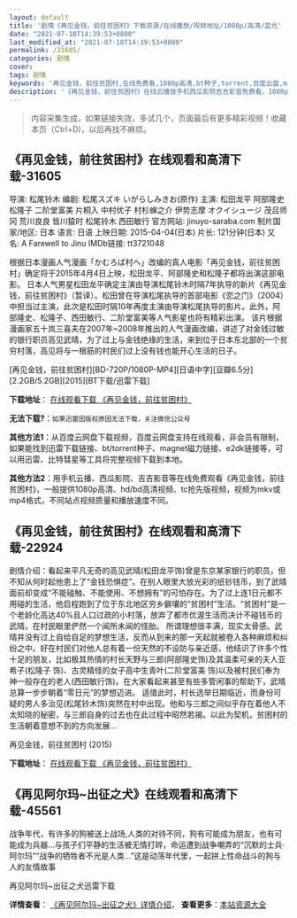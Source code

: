 ```yaml
---
layout: default
title: '剧情《再见金钱，前往贫困村》下载资源/在线播放/视频地址/1080p/高清/蓝光'
date: "2021-07-10T14:39:53+0800"
last_modified_at: "2021-07-10T14:39:53+0800"
permalink: /31605/
categories: 剧情
cover:
tags: 剧情
keywords: '再见金钱，前往贫困村,在线免费看,1080p高清,bt种子,torrent,百度云盘,magnet,磁力链,迅雷下载资源'
description: '《再见金钱，前往贫困村》在线云播放手机西瓜影院吉吉影音免费看，1080p高清bd/hd未删减完整版和tc抢先枪版，mkv/mp4格式，附带bt/torrent种子、magnet/磁力链、百度云盘、网盘资源迅雷下载链接'
---
```


>内容采集生成，如果链接失效，多试几个，页面最后有更多精彩视频！收藏本页（Ctrl+D)，以后再找不麻烦。


## 《再见金钱，前往贫困村》在线观看和高清下载-31605

导演: 松尾铃木 编剧: 松尾スズキ いがらしみきお(原作) 主演: 松田龙平 阿部隆史 松隆子 二阶堂富美 片桐入 中村优子 村杉蝉之介 伊势志摩 オクイシュージ 茂吕师冈 荒川良良 皆川猿时 松尾铃木 西田敏行 官方网站: jinuyo-saraba.com 制片国家/地区: 日本 语言: 日语 上映日期: 2015-04-04(日本) 片长: 121分钟(日本) 又名: A Farewell to Jinu IMDb链接: tt3721048

根据日本漫画人气漫画「かむろば村へ」改编的真人电影「再见金钱，前往贫困村」确定将于2015年4月4日上映，松田龙平、阿部隆史和松隆子都将出演这部电影。 日本人气男星松田龙平确定主演由导演松尾铃木时隔7年执导的新片《再见金钱，前往贫困村》（暂译）。松田曾在导演松尾执导的首部电影《恋之门》（2004）中担当过主演，此次是松田时隔10年再度主演由导演松尾执导的影片。此外，阿部隆史、松隆子、西田敏行、二阶堂富美等人气影星也将有精彩出演。 该片根据漫画家五十岚三喜夫在2007年~2008年推出的人气漫画改编，讲述了对金钱过敏的银行职员高见武晴，为了过上与金钱绝缘的生活，来到位于日本东北部的一个贫穷村落，高见将与一根筋的村民们过上没有钱也能开心生活的日子。


[再见金钱，前往贫困村][BD-720P/1080P-MP4][日语中字][豆瓣6.5分][2.2GB/5.2GB][2015][BT下载/迅雷下载]

**下载地址**： [在线观看下载 《再见金钱，前往贫困村》](https://www.btdx8.com/torrent/a_farewell_to_jinu_2015.html) 


**无法下载?**：`如果迅雷因版权原因无法下载，关注微信公众号 `

**其他方法1**：从百度云网盘下载视频，百度云网盘支持在线观看，非会员有限制，如果能找到迅雷下载链接、bt/torrent种子、magnet磁力链接、e2dk链接等，可以用迅雷、比特彗星等工具将完整视频下载到本地。

**其他方法2**：用手机云播、西瓜影院、吉吉影音等在线免费观看《再见金钱，前往贫困村》，一般提供1080p高清、hd/bd高清视频、tc抢先版视频，视频为mkv或mp4格式，不同站点视频质量和播放速度不同。


## 《再见金钱，前往贫困村》在线观看和高清下载-22924

剧情介绍：看起来平凡无奇的高见武晴(松田龙平饰)曾是东京某家银行的职员，但不知从何时起他患上了“金钱恐惧症”。在别人眼里大放光彩的纸钞钱币，到了武晴面前却变成“不能碰触、不能使用、不想拥有”的可怕存在。为了过上连1日元都不用碰的生活，他启程跑到了位于东北地区穷乡僻壤的“贫困村”生活。“贫困村”是一个老龄化高达40%且人口过疏的小村落，放弃了都市优渥生活而决计不碰钱币的武晴，在村民眼里俨然一个闻所未闻的怪胎。   所谓理想很丰满，现实太骨感。武晴并没有过上自给自足的梦想生活，反而从到来的那一天起就被卷入各种麻烦和纠纷之中。好在村民们对他人总有着一份天然的不设防与亲近感，他结识了许多个性十足的朋友，比如极其热情的村长天野与三郎(阿部隆史饰)及其温柔可亲的夫人亚希子(松隆子 饰)、古灵精怪的女子高中生青叶(二阶堂富美 饰)以及被村民们奉为神一般存在的老人(西田敏行饰)。在大家看起来甚至有些多管闲事的帮助下，武晴总算一步步朝着“零日元”的梦想迈进。   适值此时，村长选举日期临近，而身份可疑的男人多治见(松尾铃木饰)突然在村中出现。他和与三郎之间似乎存在着他人不太知晓的秘密，与三郎自身的过去也在此过程中昭然若揭。以此为契机，贫困村的生活朝着意想不到的方向发展…


再见金钱，前往贫困村 (2015)

**下载地址**： [在线观看下载 《再见金钱，前往贫困村》](https://www.btbtdy.me/btdy/dy164.html) 


## 《再见阿尔玛~出征之犬》在线观看和高清下载-45561

战争年代，有许多的狗被送上战场,人类的对待不同，狗有可能成为朋友，也有可能成为兵器&hellip;与孩子们平静的生活被无情打碎，命运遭到战争嘲弄的“沉默的士兵&middot;阿尔玛&rdquo;“战争的牺牲者不光是人类…”这是动荡年代里，一起拼上性命战斗的狗与人的友情故事


再见阿尔玛~出征之犬迅雷下载

**详情查看**： [《再见阿尔玛~出征之犬》详情介绍](/movie/45561/)， **查看更多**：[本站资源大全](/movie/t/all/)

